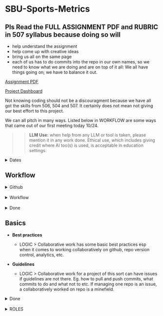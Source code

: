# SBU-Sports-Metrics

## Pls Read the FULL ASSIGNMENT PDF and RUBRIC in 507 syllabus because doing so will
- help understand the assignment
- help come up with creative ideas
- bring us all on the same page
- each of us has to do commits into the repo in our own names, so we need to know what we are doing and are on top of it all: We all have things going on; we have to balance it out.

<a href="https://drive.google.com/file/d/1fVslUFFqXLZrEfhSfWfWuMLo8lgFD6PJ/view?usp=drive_link">Assignment PDF</a>

<a href="https://docs.google.com/spreadsheets/d/1D2qgsdDQvDmkh-0KBP8ZeCN6XTDnlafE4FvzQxHsMNw/edit?usp=sharing">Project Dashboard</a>

Not knowing coding should not be a discouragment because we have all got the skills from 506, 504 and 507. It certainly does not mean not giving our best effort to this project.

We can all pitch in many ways. Listed below in WORKFLOW are some ways that came out of our first meeting today 10/24. 

>> **LLM Use:** when help from any LLM or tool is taken, please mention it in any work done. Ethical use, which includes giving credit where AI too(s) is used, is acceptable in education settings.

<details>
<summary>Dates</summary>

#### Start Date: Oct 23, 2025

#### Presentation Date: Dec 01, 2025 (tentative)

#### End date: Dec 18, 2025 (to submit final github repo) 

> End date subject to change as all work needs to finish earlier to create and prep for the oresentation? Date of presentation is also TBD.

</details> 

## Workflow

<details>
<summary>Github</summary>

<br />

**Org Repo** 
- Please note that ONLY **PAUL** pushes and commits to the repo for now. 
- The rest of us work in our local VSCode, etc. 
- The individual bit in part 1 just needs screenshots, which can be added anytime before Dec 18. 
- We'll make sure all do commits individually.

**Committing individual work** 
- To keep it simple, we are not using branches. We have subfolders for each of us for individual commits. We MUST avoid any MERGE CONFLICTS. 

>> **STEPS TO COMMIT TO NAMESAKE SUBFOLDER**

- When we push the whole local stuff gets pushed to main. Therefore, we need to ensure we commit to just the subfolder with our name. 

**Paul** to test commit a "test file" or ur "individual pdf etc" to his named folder.

- Commands to test pushing to named subfolder. 

```bash
cd your-repo
git add root/subfolder/foldername/*
git commit -m "Update by Paul"
git push origin main
``` 

</details>

<br />

<details>
<summary>Workflow</summary>

<br />

**References** 
- Please list all your sources in some file in AMA style using a tool like <a href="https://www.mybib.com/tools/ama-citation-generator">this</a>. Even if using LLMs, especially for lit reviews, research, etc. 

**Inital Setup & Exploration** 
- Let's all get the setup and basic raw file discovery done by next meeting 10/31. 

**Metrics**
- **Sid** 
    - based on the comments shared in the Teams Chat, please build on <a href="https://drive.google.com/file/d/1OPB1lbhWZfwa0I2fBVeQRgSOsEjmTX4N/view?usp=drive_link">Jaison's analysis</a>
    - Re: Teams chat messages, there are ideas shared about researching metrics.

**Metrics**
- **Metrics Ranges** 
    - **Naira** For the one pager you shared, please look up reference ranges and what they mean
- **Merics Research** 
    - **Naira** Re: messages in teams chat.

**5 Sports** 
- Basketfall (M&W), Soccer (M&W), Football seem to be good choices because of data volume and NCAA based research opportunities.
- Earlier we were exploring Lacrosse M & W, Basketball M & W, Soccer M or W seem to be good. .
    - LOGIC >> when each of us takes a metric and with it a sport, we will have a focused approach to the project and know the specific dataset drilled down to two focused variables.

</details>

<br />

<details>
<summary>Done</summary>

<br />

**5 Sports** 
- **PAUL** has shared his findings in teams, so now we can determine Lacrosse M & W, Basketball M & W, Soccer M or W.

**Metrics** 

- Naira has looked into the metrics; and has <a href="https://drive.google.com/file/d/1R-qnnoZuQb98LAnnHjDDmJQgyfOLqqAM/view?usp=drive_link"> shared </a> a one pager we can work work with to better understand the metrics.

- Following up on our call yest, **JAISON** please think about and create a plan for the Metrics building on our discussion. Part 1.3 and 1.4 could help. **SID**, please coordinate with Jaison on this metrics work he and I discussed.

**GitHub**

- One Repo vs a forked
    - We should all work from one repo. Need to ask Hants if he is okay with it. He'd like to see work of all in one repo. Let's get an okay from him for the forked repo. 

**One Repo vs a forked** 
- We should all work from one repo. Need to ask Hants if he is okay with it. He'd like to see work of all in one repo. Let's get an okay from him for the forked repo. 

**Initial discovery:** 

- By looking at the datasets early as Paul is doing will help identify initial metrics etc that we can make a note of any discuss in the team meeting. The images in teams a great way to learn from his work. he is a professional coder, we can all learn from him, when he has not gone to Mars! (**Mars** is anytime you are away PQ, not just upstate!)

**Deliverables:** 

- <a href="https://drive.google.com/file/d/17LduVg3WvynBAhsVIPSz_1B0waTUVw2e/view?usp=drive_link"> Jaison shared</a> a tabular deliverables with details mapped to rubric. <a href="https://drive.google.com/file/d/1QmyHZ6C8zxeYClI2dNw2fpnXIkcEc5iq/view?usp=drive_link"> Sid shared</a> a  simpler deliverable document. from the assignment PDF with deliverables and parts. I used these and the assignment PDF to create the dashboard so we know the nature of the beast we are dealing with.

- <a href="https://docs.google.com/spreadsheets/d/1D2qgsdDQvDmkh-0KBP8ZeCN6XTDnlafE4FvzQxHsMNw/edit?usp=sharing"> This Project Dashboard</a> will help us track the project and our work. It is for use in dark theme; I have dry eye syndrome so can only use dark themes. It is a WIP and I'll keep updating it. Please use it to plan your project work. 

</details>

## Basics

- **Best practices** 
    - LOGIC > Collaborative work has some basic best practices esp when it comes to working collaboratively on github, repo version control, analytics, etc.

- **Guidelines**
    - LOGIC > Collaborative work for a project of this sort can have issues if guidelines are not there. Eg. how to pull and push commits, what commits to do and what not to etc. If managing one repo is an issue, a collaboratively worked on repo is a minefield. 

<details>
<summary> Done </summary>

- **Slowing Down**
    - LOGIC > The assignment started this wednesday at night; most of us will need time to wrap our heads around it. we need to be patient and not  rush as that might risk ovehwelming the rest.

- Formalizing individual **roles** and **work scope**
    - LOGIC > If we have overlapping roles it will create chaos and discord, impacting project deliverables.

- Working with **branches**
    - LOGIC > Individual work can be highlighted. Main branch is not messed with even accidently. We can do wat we want with our own branches. Hants will need to see individual work too. Branches would be a great way to showcase a proper basic collaborative project.

</details>

<br />

<details>

<summary>ROLES</summary>

<br />

Sid: METRICS, Lit. review, Analysis, research on 1 metric

Paul: Code, Visualizations, Analysis, research on 1 metric

Briggs: Project Management, Code, Visualizations, Analysis, Readme, research on 1 metric

Jaison: METRICS, Lit. review, Analysis, research on 1 metric

Naira: Devices Research, Lit. review, Analysis, research on 1 metric

</details>















